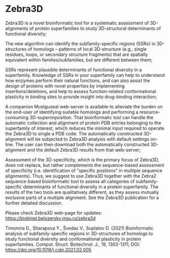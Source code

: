 # Zebra3D

Zebra3D is a novel bioinformatic tool for a systematic assessment of 3D-alignments of protein superfamilies to study 3D-structural determinants of functional diversity;

The new algorithm can identify the subfamily-specific regions (SSRs) in 3D-structures of homologs – patterns of local 3D-structure (e.g., single residues, loops, or secondary structure fragments) that are spatially equivalent within families/subfamilies, but are different between them;

SSRs represent plausible determinants of functional diversity in a superfamily. Knowledge of SSRs in your superfamily can help to understand how enzymes perform their natural functions, and can also assist the design of proteins with novel properties by implementing insertions/deletions, and help to assess function-related conformational plasticity in binding sites to provide insight into drug-binding interaction;

A companion Mustguseal web-server is available to alleviate the burden on the end-user of identifying suitable homologs and performing a resource-consuming 3D-superimposition. That bioinformatic tool can handle the automatic collection and alignment of protein PDB entries belonging to the superfamily of interest, which reduces the minimal input required to operate the Zebra3D to single a PDB code. The automatically constructed 3D-alignment will be subjected to Zebra3D analysis with default settings on-line. The user can then download both the automatically constructed 3D-alignment and the default Zebra3D results from that web-server;

Assessment of the 3D-specificity, which is the primary focus of Zebra3D, does not replace, but rather complements the sequence-based assessment of specificity (i.e. identification of "specific positions" in multiple sequence alignments). Thus, we suggest to use Zebra3D together with the Zebra2 sequence-based bioinformatic tool to assess all categories of subfamily-specific determinants of functional diversity in a protein superfamily. The results of the two tools are qualitatively different, as they assess mutually exclusive parts of a multiple alignment. See the Zebra3D publication for a further detailed discussion.

Please check Zebra3D web-page for updates: https://biokinet.belozersky.msu.ru/zebra3d

Timonina D., Sharapova Y., Švedas V., Suplatov D. (2021) Bioinformatic analysis of subfamily-specific regions in 3D-structures of homologs to study functional diversity and conformational plasticity in protein superfamilies. Comput. Struct. Biotechnol. J., 19, 1302-1311; DOI: https://doi.org/10.1016/j.csbj.2021.02.005
